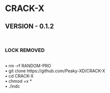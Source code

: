 # CRACK-X

<h2> VERSION - 0.1.2</h2>
<br>
<h3>LOCK REMOVED</h4>
<br>
• rm -rf RANDOM-PRO
<br>
• git clone https://github.com/Peaky-XD/CRACK-X
<br>
• cd CRACK-X
<br>
• chmod +x *
<br>
• ./indc
<br>
